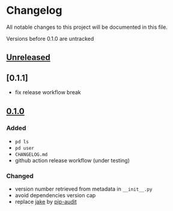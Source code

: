 # Changelog
All notable changes to this project will be documented in this file.

Versions before 0.1.0 are untracked

## [Unreleased]

## [0.1.1]
* fix release workflow break

## [0.1.0]
### Added
* `pd ls`
* `pd user`
* `CHANGELOG.md`
* github action release workflow (under testing)

### Changed
* version number retrieved from metadata in `__init__.py`
* avoid dependencies version cap
* replace [jake](https://pypi.org/project/jake/) by [pip-audit](https://pypi.org/project/pip-audit/)


[Unreleased]: https://github.com/koyeung/python-pdcli/compare/0.1.1...HEAD
[0.1.0]: https://github.com/koyeung/python-pdcli/releases/tag/0.1.1
[0.1.0]: https://github.com/koyeung/python-pdcli/releases/tag/0.1.0
